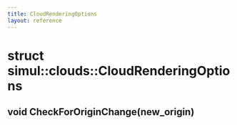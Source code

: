 ```yaml
---
title: CloudRenderingOptions
layout: reference
---
```

struct simul::clouds::CloudRenderingOptions
===
void CheckForOriginChange(new_origin)
------


